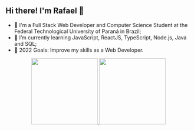 ## Hi there! I'm Rafael 👋

- 🔭 I'm a Full Stack Web Developer and Computer Science Student at the Federal Technological University of Paraná in Brazil;
- 🌱 I’m currently learning JavaScript, ReactJS, TypeScript, Node.js, Java and SQL;
- 🥅 2022 Goals: Improve my skills as a Web Developer.

<div align="center">
  <a href="https://github.com/rafaelprn">
  <img height="180em" src="https://github-readme-stats.vercel.app/api?username=rafaelprn&show_icons=true&theme=vue-dark&include_all_commits=true&count_private=true"/>
  <img height="180em" src="https://github-readme-stats.vercel.app/api/top-langs/?username=rafaelprn&layout=compact&langs_count=7&theme=vue-dark"/>
</div>
